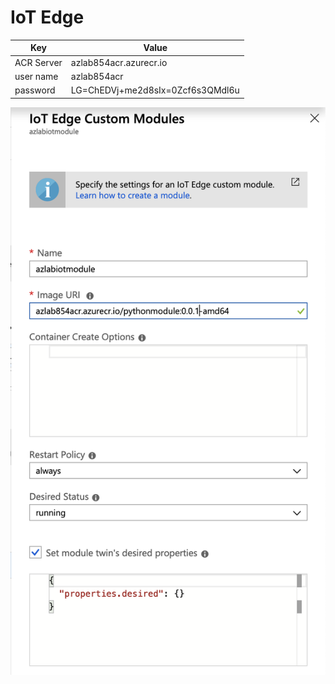 # IoT Edge

|Key|Value|
|---|---|
|ACR Server|azlab854acr.azurecr.io|
|user name|azlab854acr|
|password|LG=ChEDVj+me2d8sIx=0Zcf6s3QMdl6u|


![04.02](./images/04.02.png)